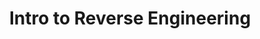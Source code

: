 ---
credit:
- Evan Johnson
featured: false
recording: ''
slides: how2re.pdf
tags:
- rev
- intro
time_start: 2018-10-11T18:00:00.000000Z
title: Intro to Reverse Engineering
week_number: 6
---